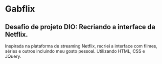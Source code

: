 # Gabflix
## Desafio de projeto DIO: Recriando a interface da Netflix.
Inspirada na plataforma de streaming Netflix, recriei a interface com filmes, séries e outros incluindo meu gosto pessoal. Utilizando HTML, CSS e JQuery.
